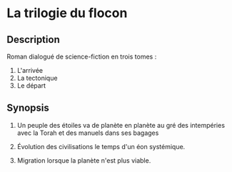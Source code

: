 # La trilogie du flocon

## Description

Roman dialogué de science-fiction en trois tomes :

1. L'arrivée
2. La tectonique
3. Le départ

## Synopsis

1. Un peuple des étoiles va de planète en planète au gré des intempéries avec la Torah et des manuels dans ses bagages

2. Évolution des civilisations le temps d'un éon systémique.

3. Migration lorsque la planète n'est plus viable.
